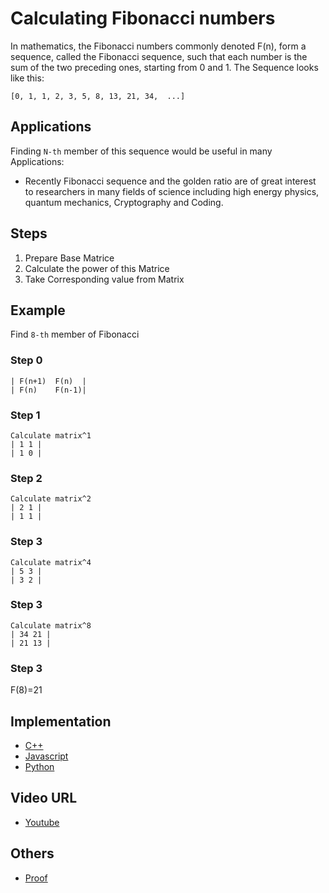 # Calculating Fibonacci numbers

In mathematics, the Fibonacci numbers commonly denoted F(n), form a sequence, called the Fibonacci sequence, such that each number is the sum of the two preceding ones, starting from 0 and 1.  The Sequence looks like this:

`[0, 1, 1, 2, 3, 5, 8, 13, 21, 34,  ...]`

## Applications

Finding 
```N-th``` member of this sequence would be useful in many Applications:

-   Recently Fibonacci sequence and the golden ratio are of great interest to researchers in many fields of
science including high energy physics, quantum mechanics, Cryptography and Coding. 

## Steps

1.  Prepare Base Matrice
2.  Calculate the power of this Matrice
3.  Take Corresponding value from Matrix

## Example

Find ```8-th``` member of Fibonacci

### Step 0
 ```
| F(n+1)  F(n)  |
| F(n)    F(n-1)| 
```

### Step 1
 ```
 Calculate matrix^1
| 1 1 |
| 1 0 | 
```
### Step 2
```
Calculate matrix^2
| 2 1 |
| 1 1 | 
```
### Step 3
```
Calculate matrix^4
| 5 3 |
| 3 2 |
```
### Step 3
```
Calculate matrix^8
| 34 21 |
| 21 13 |
```
### Step 3
F(8)=21 

## Implementation

- [C++](https://www.tutorialspoint.com/cplusplus-program-to-find-fibonacci-numbers-using-matrix-exponentiation)
- [Javascript](https://github.com/TheAlgorithms/Javascript/blob/80c2dc85d714f73783f133964d6acd9b5625ddd9/Maths/Fibonacci.js)
- [Python](https://github.com/TheAlgorithms/Python/blob/master/maths/fibonacci.py)

## Video URL

- [Youtube](https://www.youtube.com/watch?v=EEb6JP3NXBI)

## Others

- [Proof](https://brilliant.org/wiki/fast-fibonacci-transform/)
